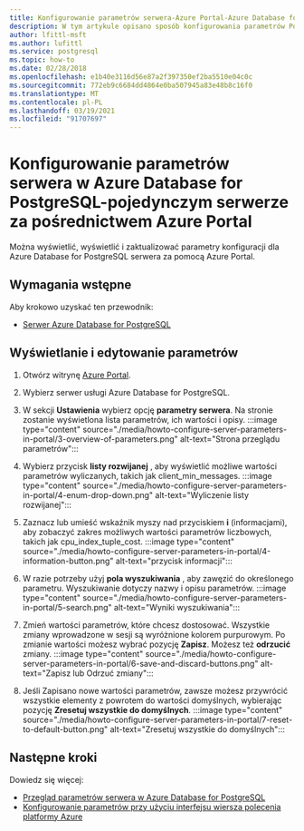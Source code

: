 ```yaml
---
title: Konfigurowanie parametrów serwera-Azure Portal-Azure Database for PostgreSQL — pojedynczy serwer
description: W tym artykule opisano sposób konfigurowania parametrów Postgres w Azure Database for PostgreSQL przez Azure Portal.
author: lfittl-msft
ms.author: lufittl
ms.service: postgresql
ms.topic: how-to
ms.date: 02/28/2018
ms.openlocfilehash: e1b40e3116d56e87a2f397350ef2ba5510e04c0c
ms.sourcegitcommit: 772eb9c6684dd4864e0ba507945a83e48b8c16f0
ms.translationtype: MT
ms.contentlocale: pl-PL
ms.lasthandoff: 03/19/2021
ms.locfileid: "91707697"
---
```

# <a name="configure-server-parameters-in-azure-database-for-postgresql---single-server-via-the-azure-portal"></a>Konfigurowanie parametrów serwera w Azure Database for PostgreSQL-pojedynczym serwerze za pośrednictwem Azure Portal 
Można wyświetlić, wyświetlić i zaktualizować parametry konfiguracji dla Azure Database for PostgreSQL serwera za pomocą Azure Portal.

## <a name="prerequisites"></a>Wymagania wstępne
Aby krokowo uzyskać ten przewodnik:
- [Serwer Azure Database for PostgreSQL](quickstart-create-server-database-portal.md)

## <a name="viewing-and-editing-parameters"></a>Wyświetlanie i edytowanie parametrów
1. Otwórz witrynę [Azure Portal](https://portal.azure.com).

2. Wybierz serwer usługi Azure Database for PostgreSQL.

3. W sekcji **Ustawienia** wybierz opcję **parametry serwera**. Na stronie zostanie wyświetlona lista parametrów, ich wartości i opisy.
:::image type="content" source="./media/howto-configure-server-parameters-in-portal/3-overview-of-parameters.png" alt-text="Strona przeglądu parametrów":::

4. Wybierz przycisk **listy rozwijanej** , aby wyświetlić możliwe wartości parametrów wyliczanych, takich jak client_min_messages.
:::image type="content" source="./media/howto-configure-server-parameters-in-portal/4-enum-drop-down.png" alt-text="Wyliczenie listy rozwijanej":::

5. Zaznacz lub umieść wskaźnik myszy nad przyciskiem **i** (informacjami), aby zobaczyć zakres możliwych wartości parametrów liczbowych, takich jak cpu_index_tuple_cost.
:::image type="content" source="./media/howto-configure-server-parameters-in-portal/4-information-button.png" alt-text="przycisk informacji":::

6. W razie potrzeby użyj **pola wyszukiwania** , aby zawęzić do określonego parametru. Wyszukiwanie dotyczy nazwy i opisu parametrów.
:::image type="content" source="./media/howto-configure-server-parameters-in-portal/5-search.png" alt-text="Wyniki wyszukiwania":::

7. Zmień wartości parametrów, które chcesz dostosować. Wszystkie zmiany wprowadzone w sesji są wyróżnione kolorem purpurowym. Po zmianie wartości możesz wybrać pozycję **Zapisz**. Możesz też **odrzucić** zmiany.
:::image type="content" source="./media/howto-configure-server-parameters-in-portal/6-save-and-discard-buttons.png" alt-text="Zapisz lub Odrzuć zmiany":::

8. Jeśli Zapisano nowe wartości parametrów, zawsze możesz przywrócić wszystkie elementy z powrotem do wartości domyślnych, wybierając pozycję **Zresetuj wszystkie do domyślnych**.
:::image type="content" source="./media/howto-configure-server-parameters-in-portal/7-reset-to-default-button.png" alt-text="Zresetuj wszystkie do domyślnych":::

## <a name="next-steps"></a>Następne kroki
Dowiedz się więcej:
- [Przegląd parametrów serwera w Azure Database for PostgreSQL](concepts-servers.md)
- [Konfigurowanie parametrów przy użyciu interfejsu wiersza polecenia platformy Azure](howto-configure-server-parameters-using-cli.md)
